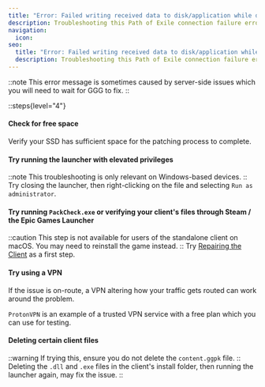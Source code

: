 ```yaml
---
title: "Error: Failed writing received data to disk/application while downloading"
description: Troubleshooting this Path of Exile connection failure error message
navigation:
  icon:
seo:
  title: "Error: Failed writing received data to disk/application while downloading"
  description: Troubleshooting this Path of Exile connection failure error message.
---
```


::note
This error message is sometimes caused by server-side issues which you will need to wait for GGG to fix.
::

::steps{level="4"}
#### Check for free space
Verify your SSD has sufficient space for the patching process to complete.
#### Try running the launcher with elevated privileges
::note
This troubleshooting is only relevant on Windows-based devices.
::
Try closing the launcher, then right-clicking on the file and selecting `Run as administrator`.
#### Try running `PackCheck.exe` or verifying your client's files through Steam / the Epic Games Launcher
::caution
This step is not available for users of the standalone client on macOS. You may need to reinstall the game instead.
::
Try [Repairing the Client](/miscellaneous/other/repair-the-client) as a first step.
#### Try using a VPN
If the issue is on-route, a VPN altering how your traffic gets routed can work around the problem.

`ProtonVPN` is an example of a trusted VPN service with a free plan which you can use for testing.
#### Deleting certain client files
::warning
If trying this, ensure you do not delete the `content.ggpk` file.
::
Deleting the `.dll` and `.exe` files in the client's install folder, then running the launcher again, may fix the issue.
::